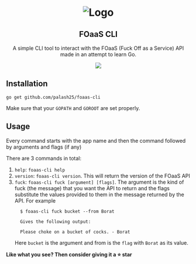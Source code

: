 <h1 align="center">
  <img src="https://raw.githubusercontent.com/palash25/foaas-cli/master/assets/logo.png" alt="Logo">
  <h2 align="center">FOaaS CLI</h2>
  <p align="center">
  A simple CLI tool to interact with the FOaaS (Fuck Off as a Service) API made
  in an attempt to learn Go.
  </p>
</h1>

<p align="center">
  <img src="https://raw.githubusercontent.com/palash25/foaas-cli/master/assets/fuck.gif" />
</p>


## Installation
`go get github.com/palash25/foaas-cli`

Make sure that your `GOPATH` and `GOROOT` are set properly.

## Usage
Every command starts with the app name and then the command followed by
arguments and flags (if any)

There are 3 commands in total:
1. `help`: `foaas-cli help`
2. `version`: `foaas-cli version`. This will return the version of the FOaaS API
3. `fuck`: `foaas-cli fuck [argument] [flags]`. The argument is the kind of fuck
    (the message) that you want the API to return and the flags substitute the
    values provided to them in the message returned by the API. For example
    ```
      $ foaas-cli fuck bucket --from Borat

      Gives the following output:

      Please choke on a bucket of cocks. - Borat
    ```
    Here `bucket` is the argument and from is the `flag` with `Borat` as its
    value.

**Like what you see? Then consider giving it a :star: star**
